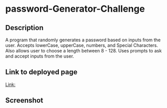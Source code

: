 # password-Generator-Challenge

## Description
A program that randomly generates a password based on inputs from the user. Accepts lowerCase, upperCase, numbers, and Special Characters.  Also allows user to choose a length between 8 - 128. Uses prompts to ask and accept inputs from the user. 

## Link to deployed page
[Link: ](https://climbingryan.github.io/password-Generator-Challenge/)

## Screenshot
